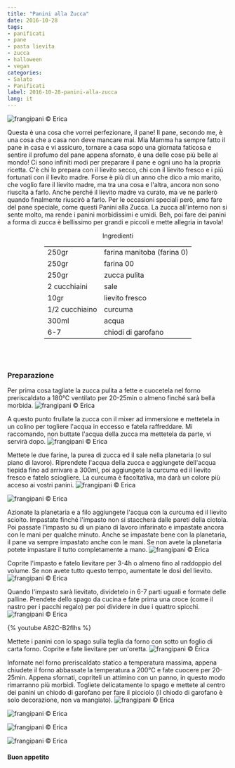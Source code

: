 ```yaml
---
title: "Panini alla Zucca"
date: 2016-10-28
tags:
- panificati
- pane
- pasta lievita
- zucca
- halloween
- vegan
categories:
- Salato
- Panificati
label: 2016-10-28-panini-alla-zucca
lang: it
---
```

![](header.jpg "frangipani © Erica")

Questa è una cosa che vorrei perfezionare, il pane! Il pane, secondo me, è una cosa che a casa non deve mancare mai. Mia Mamma ha sempre fatto il pane in casa e vi assicuro, tornare a casa sopo una giornata faticosa e sentire il profumo del pane appena sfornato, è una delle cose più belle al mondo! Ci sono infiniti modi per preparare il pane e ogni uno ha la propria ricetta. C'è chi lo prepara con il lievito secco, chi con il lievito fresco e i più fortunati con il lievito madre. Forse è più di un anno che dico a mio marito, che voglio fare il lievito madre, ma tra una cosa e l'altra, ancora non sono riuscita a farlo. Anche perché il lievito madre va curato, ma ve ne parlerò quando finalmente riuscirò a farlo. Per le occasioni speciali però, amo fare del pane speciale, come questi Panini alla Zucca. La zucca all'interno non si sente molto, ma rende i panini morbidissimi e umidi. Beh, poi fare dei panini a forma di zucca è bellissimo per grandi e piccoli e mette allegria in tavola!

<div id="wrapper" style="text-align: center">
  <div id="yourdiv" style="display: inline-block;">
    <div class="ingredients">
      <div class="ingredients-title">Ingredienti</div>
      <table>
        <tbody>
          <tr>
            <td>250gr</td>
            <td>farina manitoba (farina 0)</td>
          </tr>
          <tr>
            <td>250gr</td>
            <td>farina 00</td>
          </tr>
          <tr>
            <td>250gr</td>
            <td>zucca pulita</td>
          </tr>
          <tr>
            <td>2 cucchiaini</td>
            <td>sale</td>
          </tr>
          <tr>
            <td>10gr</td>
            <td>lievito fresco</td>
          </tr>
          <tr>
            <td>1/2 cucchiaino</td>
            <td>curcuma</td>
          </tr>
          <tr>
            <td>300ml</td>
            <td>acqua</td>
          </tr>
          <tr>
            <td>6-7</td>
            <td>chiodi di garofano</td>
          </tr>
        </tbody>
      </table>
      <br></br>
    </div>
  </div>
</div>


<h3>
  <font color="grey">
    <i class="fa-solid fa-gears"></i>
  </font> Preparazione
</h3>

Per prima cosa tagliate la zucca pulita a fette e cuocetela nel forno preriscaldato a 180°C ventilato per 20-25min o almeno finché sarà bella morbida.
![](zucca.jpg "frangipani © Erica")

A questo punto frullate la zucca con il mixer ad immersione e mettetela in un colino per togliere l'acqua in eccesso e fatela raffreddare. Mi raccomando, non buttate l'acqua della zucca ma mettetela da parte, vi servirà dopo.
![](purea.jpg "frangipani © Erica")

Mettete le due farine, la purea di zucca ed il sale nella planetaria (o sul piano di lavoro). Riprendete l'acqua della zucca e aggiungete dell'acqua tiepida fino ad arrivare a 300ml, poi aggiungete la curcuma ed il lievito fresco e fatelo sciogliere. La curcuma è facoltativa, ma darà un colore più acceso ai vostri panini.
![](farine.jpg "frangipani © Erica")

![](liquidi.jpg "frangipani © Erica")

Azionate la planetaria e a filo aggiungete l'acqua con la curcuma ed il lievito sciolto. Impastate finché l'impasto non si staccherà dalle pareti della ciotola. Poi passate l'impasto su di un piano di lavoro infarinato e impastate ancora con le mani per qualche minuto. Anche se impastate bene con la planetaria, il pane va sempre impastato anche con le mani. Se non avete la planetaria potete impastare il tutto completamente a mano.
![](impasto.jpg "frangipani © Erica")

Coprite l'impasto e fatelo lievitare per 3-4h o almeno fino al raddoppio del volume. Se non avete tutto questo tempo, aumentate le dosi del lievito.
![](impastolievitato.jpg "frangipani © Erica")

Quando l'impasto sarà lievitato, dividetelo in 6-7 parti uguali e formate delle palline. Prendete dello spago da cucina e fate prima una croce (come il nastro per i pacchi regalo) per poi dividere in due i quattro spicchi.
![](paninizucca.jpg "frangipani © Erica")

{% youtube A82C-B2fIhs %}

Mettete i panini con lo spago sulla teglia da forno con sotto un foglio di carta forno. Coprite e fate lievitare per un'oretta.
![](paninilievitati.jpg "frangipani © Erica")

Infornate nel forno preriscaldato statico a temperatura massima, appena chiudete il forno abbassate la temperatura a 200°C e fate cuocere per 20-25min. Appena sfornati, copriteli un attimino con un panno, in questo modo rimarranno più morbidi. Togliete delicatamente lo spago e mettete al centro dei panini un chiodo di garofano per fare il picciolo (il chiodo di garofano è solo decorazione, non va mangiato).
![](risultato1.jpg "frangipani © Erica")

![](risultato2.jpg "frangipani © Erica")

![](risultato3.jpg "frangipani © Erica")

![](risultato4.jpg "frangipani © Erica")


<h4>Buon appetito
  <font color="red">
    <i class="fa-regular fa-face-smile"></i>
  </font>
</h4>
